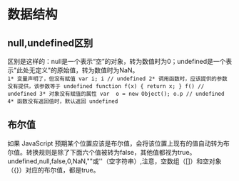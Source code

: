 # 数据结构
## null,undefined区别
区别是这样的：null是一个表示“空”的对象，转为数值时为0；undefined是一个表示"此处无定义"的原始值，转为数值时为NaN。  
`1* 变量声明了，但没有赋值
var i;
i // undefined
2* 调用函数时，应该提供的参数没有提供，该参数等于 undefined
function f(x) {
  return x;
}
f() // undefined
3* 对象没有赋值的属性
var  o = new Object();
o.p // undefined
4* 函数没有返回值时，默认返回 undefined`

## 布尔值
如果 JavaScript 预期某个位置应该是布尔值，会将该位置上现有的值自动转为布尔值。转换规则是除了下面六个值被转为false，其他值都视为true。
undefined,null,false,0,NaN,""或''（空字符串）,注意，空数组（[]）和空对象（{}）对应的布尔值，都是true。
 
